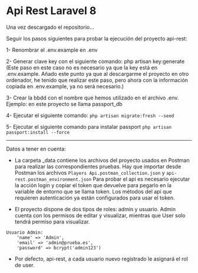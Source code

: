 <h1>Api Rest Laravel 8</h1>

Una vez descargado el repositorio...

Seguir los pasos siguientes para probar la ejecución del proyecto api-rest:

1- Renombrar el .env.example en .env

2- Generar clave key con el siguiente comando:
php artisan key:generate (Este paso en este caso no es necesario ya que la key está en .env.example. Añado este punto ya que al descargarme el proyecto en otro ordenador, he tenido que realizar este paso, pero ahora con la información copiada en .env.example, ya no será necesario.)

3- Crear la bbdd con el nombre que hemos utilizado en el archivo .env. Ejemplo: en este proyecto se llama passport_db

4- Ejecutar el siguiente comando:
````php artisan migrate:fresh --seed````

5- Ejecutar el siguiente comando para instalar passport
````php artisan passport:install --force````

<hr>
Datos a tener en cuenta:

- La carpeta _data contiene los archivos del proyecto usados en Postman para realizar las correspondientes pruebas.
  Hay que importar desde Postman los archivos ````Players Api.postman_collection.json```` y ````api-rest.postman_environment.json````
  Para probar el api es necesario ejecutar la acción login y copiar el token que devuelve para pegarlo en la variable de entorno que se llama
  token. Los métodos del api que requieren autenticación ya están configurados para usar el token.

- El proyecto dispone de dos tipos de roles: admin y usuario. Admin cuenta con los permisos de editar y visualizar, mientras que User solo tendrá permiso para visualizar.

````
Usuario Admin:
    'name' => 'Admin',
    'email' => 'admin@prueba.es',
    'password' => bcrypt('admin123')
````

- Por defecto, api-rest, a cada usuario nuevo registrado le asignará el rol de user.
